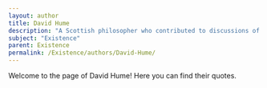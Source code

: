 ```yaml
---
layout: author
title: David Hume
description: "A Scottish philosopher who contributed to discussions of existence and empiricism, particularly in his work 'A Treatise of Human Nature', where he examines human understanding and perception."
subject: "Existence"
parent: Existence
permalink: /Existence/authors/David-Hume/
---
```


Welcome to the page of David Hume! Here you can find their quotes.
